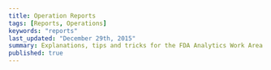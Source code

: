```yaml
---
title: Operation Reports
tags: [Reports, Operations]
keywords: "reports"
last_updated: "December 29th, 2015"
summary: Explanations, tips and tricks for the FDA Analytics Work Area.
published: true
---
```

